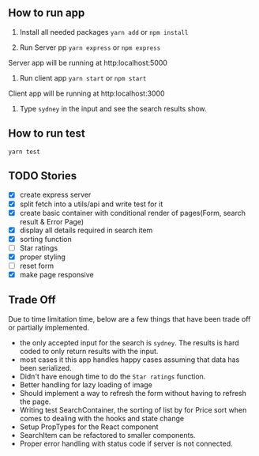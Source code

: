 ## How to run app

1. Install all needed packages
   `yarn add` or `npm install`

1. Run Server pp
   `yarn express` or `npm express`

Server app will be running at http:localhost:5000

1. Run client app
   `yarn start` or `npm start`

Client app will be running at http:localhost:3000

1. Type `sydney` in the input and see the search results show.

## How to run test

`yarn test`

## TODO Stories

- [x] create express server
- [x] split fetch into a utils/api and write test for it
- [x] create basic container with conditional render of pages(Form, search result & Error Page)
- [x] display all details required in search item
- [x] sorting function
- [ ] Star ratings
- [x] proper styling
- [ ] reset form
- [x] make page responsive 

## Trade Off

Due to time limitation time, below are a few things that have been trade off or partially implemented.

- the only accepted input for the search is `sydney`. The results is hard coded to only return results with the input.
- most cases it this app handles happy cases assuming that data has been serialized.
- Didn't have enough time to do the `Star ratings` function.
- Better handling for lazy loading of image
- Should implement a way to refresh the form without having to refresh the page.
- Writing test SearchContainer, the sorting of list by for Price sort when comes to dealing with the hooks and state change
- Setup PropTypes for the React component
- SearchItem can be refactored to smaller components.
- Proper error handling with status code if server is not connected.


